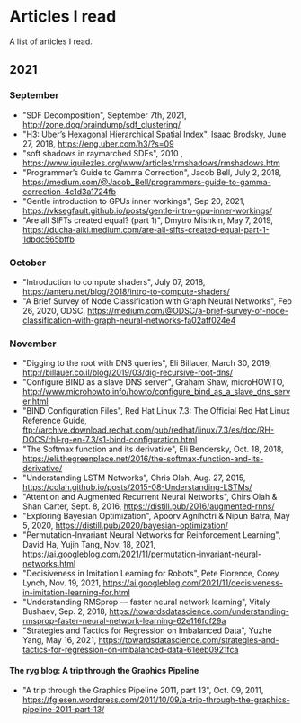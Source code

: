 # Articles I read
A list of articles I read.

## 2021

### September
* "SDF Decomposition", September 7th, 2021, http://zone.dog/braindump/sdf_clustering/
* "H3: Uber’s Hexagonal Hierarchical Spatial Index", Isaac Brodsky, June 27, 2018, https://eng.uber.com/h3/?s=09
* "soft shadows in raymarched SDFs", 2010 , https://www.iquilezles.org/www/articles/rmshadows/rmshadows.htm
* "Programmer’s Guide to Gamma Correction", Jacob Bell, July 2, 2018, https://medium.com/@Jacob_Bell/programmers-guide-to-gamma-correction-4c1d3a1724fb
* "Gentle introduction to GPUs inner workings", Sep 20, 2021, https://vksegfault.github.io/posts/gentle-intro-gpu-inner-workings/
* "Are all SIFTs created equal? (part 1)", Dmytro Mishkin, May 7, 2019, https://ducha-aiki.medium.com/are-all-sifts-created-equal-part-1-1dbdc565bffb

### October
* "Introduction to compute shaders", July 07, 2018, https://anteru.net/blog/2018/intro-to-compute-shaders/
* "A Brief Survey of Node Classification with Graph Neural Networks", Feb 26, 2020, ODSC, https://medium.com/@ODSC/a-brief-survey-of-node-classification-with-graph-neural-networks-fa02aff024e4

### November
* "Digging to the root with DNS queries", Eli Billauer, March 30, 2019, http://billauer.co.il/blog/2019/03/dig-recursive-root-dns/
* "Configure BIND as a slave DNS server", Graham Shaw,  microHOWTO, http://www.microhowto.info/howto/configure_bind_as_a_slave_dns_server.html
* "BIND Configuration Files", Red Hat Linux 7.3: The Official Red Hat Linux Reference Guide, ftp://archive.download.redhat.com/pub/redhat/linux/7.3/es/doc/RH-DOCS/rhl-rg-en-7.3/s1-bind-configuration.html
* "The Softmax function and its derivative", Eli Bendersky, Oct. 18, 2018, https://eli.thegreenplace.net/2016/the-softmax-function-and-its-derivative/
* "Understanding LSTM Networks", Chris Olah, Aug. 27, 2015, https://colah.github.io/posts/2015-08-Understanding-LSTMs/
* "Attention and Augmented Recurrent Neural Networks", Chirs Olah & Shan Carter, Sept. 8, 2016, https://distill.pub/2016/augmented-rnns/
* "Exploring Bayesian Optimization", Apoorv Agnihotri & Nipun Batra, May 5, 2020, https://distill.pub/2020/bayesian-optimization/
* "Permutation-Invariant Neural Networks for Reinforcement Learning", David Ha, Yujin Tang, Nov. 18, 2021, https://ai.googleblog.com/2021/11/permutation-invariant-neural-networks.html
* "Decisiveness in Imitation Learning for Robots", Pete Florence, Corey Lynch,  Nov. 19, 2021, https://ai.googleblog.com/2021/11/decisiveness-in-imitation-learning-for.html
* "Understanding RMSprop — faster neural network learning", Vitaly Bushaev, Sep. 2, 2018, https://towardsdatascience.com/understanding-rmsprop-faster-neural-network-learning-62e116fcf29a
* "Strategies and Tactics for Regression on Imbalanced Data", Yuzhe Yang, May 16, 2021, https://towardsdatascience.com/strategies-and-tactics-for-regression-on-imbalanced-data-61eeb0921fca

#### The ryg blog: A trip through the Graphics Pipeline
* "A trip through the Graphics Pipeline 2011, part 13", Oct. 09, 2011, https://fgiesen.wordpress.com/2011/10/09/a-trip-through-the-graphics-pipeline-2011-part-13/

